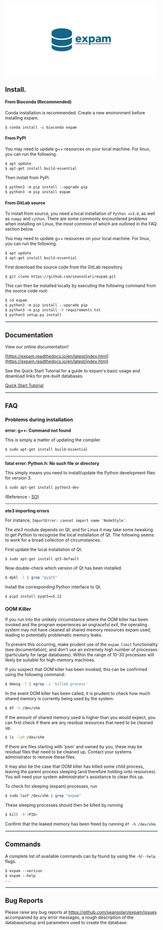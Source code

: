 ![expam logo](docs/source/expam-logo.png)

## **Install**.

#### From Bioconda (Recommended)

Conda installation is recommended. Create a new environment before installing expam.

```console
$ conda install -c bioconda expam
```

#### From PyPI

You may need to update g++ resources on your local machine. For linux, you can run the following.

```console
$ apt update
$ apt-get install build-essential
```

Then install from PyPi.

```console
$ python3 -m pip install --upgrade pip
$ python3 -m pip install expam
```

#### From GitLab source

To install from source, you need a local installation of `Python >=3.8`, as well as `numpy`
and `cython`. There are some commonly encountered problems when installing on Linux, the
most common of which are outlined in the FAQ section below.

You may need to update g++ resources on your local machine. For linux, you can run the following.

```console
$ apt update
$ apt-get install build-essential
```

First download the source code from the GitLab repository.
```console
$ git clone https://github.com/seansolari/expam.git

```

This can then be installed locally by executing the following command from the
source code root:
```console
$ cd expam
$ python3 -m pip install --upgrade pip
$ python3 -m pip install -r requirements.txt
$ python3 setup.py install
```

<hr style="border:1px solid #ADD8E6"> </hr>

## Documentation

View our online documentation!

[https://expam.readthedocs.io/en/latest/index.html](https://expam.readthedocs.io/en/latest/index.html)

See the Quick Start Tutorial for a guide to expam's basic usage and download links for pre-built databases.

[Quick Start Tutorial](https://expam.readthedocs.io/en/latest/quickstart.html)


<hr style="border:1px solid #ADD8E6"> </hr>

## FAQ

### Problems during installation

**error: g++: Command not found**

This is simply a matter of updating the compiler.
```bash
$ sudo apt-get install build-essential
```

<hr>

**fatal error: Python.h: No such file or directory**

This simply means you need to install/update the Python development files for version 3.
```bash
$ sudo apt-get install python3-dev
```

(Reference - [SO](https://stackoverflow.com/questions/21530577/fatal-error-python-h-no-such-file-or-directory/21530768))

<hr>

**ete3 importing errors**

For instance, `ImportError: cannot import name 'NodeStyle'`.

The *ete3* module depends on Qt, and for Linux it may take some tweaking to get Python
to recognise the local installation of Qt. The following seems to work for a broad
collection of circumstances.

First update the local installation of Qt.
```bash
$ sudo apt-get install qt5-default
```

Now double-check which version of Qt has been installed.
```bash
$ dpkl -l | grep "pyqt5"
```

Install the corresponding Python interface to Qt.
```bash
$ pip3 install pyqt5==5.12
```

### OOM Killer

If you run into the unlikely circumstance where the OOM killer has been invoked and the program experiences an ungraceful exit, the operating system may not have cleaned all shared memory resources expam used, leading to potentially problematic memory leaks.

To prevent this occurring, make prudent use of the `expam_limit` functionality (see documentation), and don't use an extremely high number of processes (particularly for large databases). Within the range of 10-30 processes will likely be suitable for high-memory machines.

If you suspect that OOM killer has been invoked, this can be confirmed using the following command:

```bash
$ dmesg -T | egrep -i 'killed process'
```

In the event OOM killer has been called, it is prudent to check
how much shared memory is currently being used by the system.

```bash
$ df -h /dev/shm
```

If the amount of shared memory used is higher than you would expect, you can first check if there are any residual resources that need to be cleaned up.

```bash
$ ls -lah /dev/shm
```

If there are files starting with 'psm' and owned by you, these may be residual files that need to be cleaned up. Contact your systems administrator to remove these files.

It may also be the case that OOM killer has killed some child process, leaving the parent process sleeping (and therefore holding onto resources). You will need your system administrator's assistance to clean this up. 

To check for sleeping (expam) processes, run 

```bash
$ sudo lsof /dev/shm | grep "expam"
```

These sleeping processes should then be killed by running

```bash
$ kill -9 <PID>
```

Confirm that the leaked memory has been freed by running `df -h /dev/shm`.


<hr style="border:1px solid #ADD8E6"> </hr>

## Commands 

A complete list of available commands can by found by using the `-h`/`--help`
flags.
```console
$ expam --version
$ expam --help
...
```

<hr style="border:1px solid #ADD8E6"> </hr>

## Bug Reports
Please raise any bug reports at https://github.com/seansolari/expam/issues
accompanied by any error messages, a rough description of the database/setup and
parameters used to create the database.
